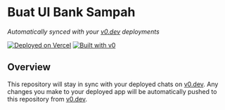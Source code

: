 # Buat UI Bank Sampah

*Automatically synced with your [v0.dev](https://v0.dev) deployments*

[![Deployed on Vercel](https://img.shields.io/badge/Deployed%20on-Vercel-black?style=for-the-badge&logo=vercel)](https://vercel.com/aqshafadhliazhim-5826s-projects/v0-buat-ui-bank-sampah)
[![Built with v0](https://img.shields.io/badge/Built%20with-v0.dev-black?style=for-the-badge)](https://v0.dev/chat/projects/RAztktbQHmS)

## Overview

This repository will stay in sync with your deployed chats on [v0.dev](https://v0.dev).
Any changes you make to your deployed app will be automatically pushed to this repository from [v0.dev](https://v0.dev).


